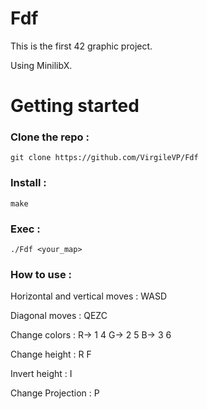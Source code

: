 # Fdf

This is the first 42 graphic project.

Using MinilibX.

# Getting started

### Clone the repo :
```
git clone https://github.com/VirgileVP/Fdf
```

### Install :
```
make
```

### Exec :
```
./Fdf <your_map>
```

### How to use :

Horizontal and vertical moves : WASD

Diagonal moves : QEZC

Change colors : R-> 1 4   G-> 2 5   B-> 3 6

Change height : R F

Invert height : I

Change Projection : P

